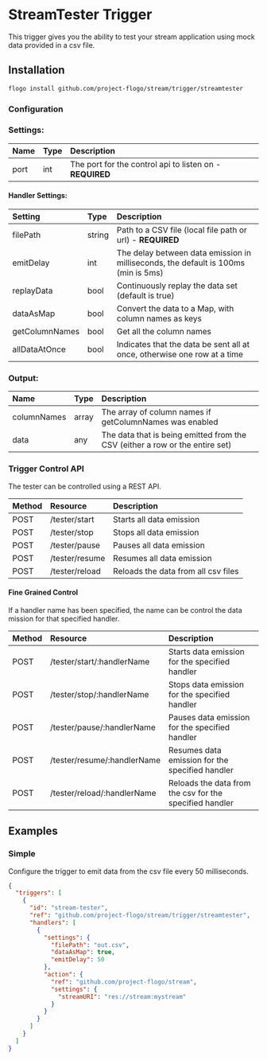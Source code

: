 <!--
title: streamtester
-->
# StreamTester Trigger
This trigger gives you the ability to test your stream application using mock data provided in a csv file.

## Installation

```bash
flogo install github.com/project-flogo/stream/trigger/streamtester
```

### Configuration

### Settings:
| Name      | Type   | Description
|:---       | :---   | :---       
| port      | int    | The port for the control api to listen on - **REQUIRED**


#### Handler Settings:
| Setting        | Type    | Description |
|:---------------|:--------|:------------|
| filePath       | string  | Path to a CSV file (local file path or url) - **REQUIRED**
| emitDelay      | int     | The delay between data emission in milliseconds, the default is 100ms (min is 5ms)
| replayData     | bool    | Continuously replay the data set (default is true) 
| dataAsMap      | bool    | Convert the data to a Map, with column names as keys
| getColumnNames | bool    | Get all the column names
| allDataAtOnce  | bool    | Indicates that the data be sent all at once, otherwise one row at a time

### Output:
| Name        | Type   | Description
|:---         | :---   | :---        
| columnNames | array | The array of column names if getColumnNames was enabled
| data        | any   | The data that is being emitted from the CSV (either a row or the entire set)

### Trigger Control API

The tester can be controlled using a REST API. 

| Method | Resource     | Description |
|:---    |:---          |:---         |
| POST | /tester/start  | Starts all data emission 
| POST | /tester/stop   | Stops all data emission
| POST | /tester/pause  | Pauses all data emission 
| POST | /tester/resume | Resumes all data emission 
| POST | /tester/reload | Reloads the data from all csv files

#### Fine Grained Control
If a handler name has been specified, the name can be control the data mission
for that specified handler.   

| Method | Resource     | Description |
|:---    |:---          |:---         |
| POST | /tester/start/:handlerName  | Starts data emission for the specified handler 
| POST | /tester/stop/:handlerName   | Stops data emission for the specified handler
| POST | /tester/pause/:handlerName  | Pauses data emission for the specified handler
| POST | /tester/resume/:handlerName | Resumes data emission for the specified handler
| POST | /tester/reload/:handlerName | Reloads the data from the csv for the specified handler

## Examples

### Simple
Configure the trigger to emit data from the csv file every 50 milliseconds. 

```json
{
  "triggers": [
    {
      "id": "stream-tester",
      "ref": "github.com/project-flogo/stream/trigger/streamtester",
      "handlers": [
        {
          "settings": {
            "filePath": "out.csv",
            "dataAsMap": true,
            "emitDelay": 50
          },
          "action": {
            "ref": "github.com/project-flogo/stream",
            "settings": {
              "streamURI": "res://stream:mystream"
            }
          }
        }
      ]
    }
  ]
}
```
